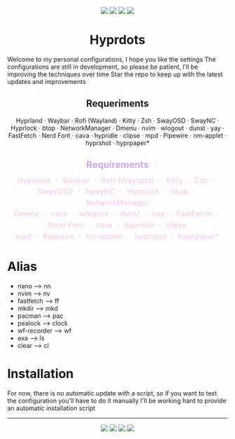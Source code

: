 <p align="center">
  <img src="https://img.shields.io/github/stars/ZepharDev/hyprdots?color=cba6f7&style=for-the-badge&label=Stars&labelColor=1e1e2e&logo=github&logoColor=white">
  <img src="https://img.shields.io/github/commit-activity/y/ZepharDev/hyprdots?color=89b4fa&style=for-the-badge&label=Commits&labelColor=1e1e2e&logo=git&logoColor=white">
  <img src="https://img.shields.io/github/last-commit/ZepharDev/hyprdots?color=f5c2e7&style=for-the-badge&label=Last%20Commit&labelColor=1e1e2e&logo=github&logoColor=white">
  <img src="https://img.shields.io/github/forks/ZepharDev/hyprdots?color=89b4fa&style=for-the-badge&label=Forks&labelColor=1e1e2e&logo=github&logoColor=white">
</p>

<h1 align="center">Hyprdots</h1>

Welcome to my personal configurations, I hope you like the settings
The configurations are still in development, so please be patient, l'll be improving the techniques over time
Star the repo to keep up with the latest updates and improvements

<h2 align="center">Requeriments</h2>

<p align="center">
  Hyprland · Waybar · Rofi (Wayland) · Kitty · Zsh · SwayOSD · SwayNC · Hyprlock · btop · NetworkManager · Dmenu · nvim · wlogout · dunst · yay · FastFetch · Nerd Font · cava · hypridle · clipse · mpd · Pipewire · nm-applet · hyprshot · hyprpaper*
</p>


<h2 align="center" style="color:#cba6f7; margin-bottom:0.5em;">Requirements</h2>

<p align="center" style="color:#f5c2e7; font-size:16px; line-height:1.6; max-width:800px; margin:auto; letter-spacing:0.05em;">
  Hyprland &nbsp;&middot;&nbsp; Waybar &nbsp;&middot;&nbsp; Rofi (Wayland) &nbsp;&middot;&nbsp; Kitty &nbsp;&middot;&nbsp; Zsh &nbsp;&middot;&nbsp; SwayOSD &nbsp;&middot;&nbsp; SwayNC &nbsp;&middot;&nbsp; Hyprlock &nbsp;&middot;&nbsp; btop &nbsp;&middot;&nbsp; NetworkManager <br>
  Dmenu &nbsp;&middot;&nbsp; nvim &nbsp;&middot;&nbsp; wlogout &nbsp;&middot;&nbsp; dunst &nbsp;&middot;&nbsp; yay &nbsp;&middot;&nbsp; FastFetch &nbsp;&middot;&nbsp; Nerd Font &nbsp;&middot;&nbsp; cava &nbsp;&middot;&nbsp; hypridle &nbsp;&middot;&nbsp; clipse <br>
  mpd &nbsp;&middot;&nbsp; Pipewire &nbsp;&middot;&nbsp; nm-applet &nbsp;&middot;&nbsp; hyprshot &nbsp;&middot;&nbsp; hyprpaper*
</p>

# Alias

- nano --> nn
- nvim --> nv
- fastfetch --> ff
- mkdir --> mkd
- pacman --> pac
- pealock --> clock
- wf-recorder --> wf
- exa --> ls
- clear --> cl


# Installation 

For now, there is no automatic update with a script, so if you want to test the configuration you'll have to do it manually
I'll be working hard to provide an automatic installation script

---

<p align="center">
  <img src="https://img.shields.io/badge/Built%20with-Hyprland-89b4fa?style=for-the-badge&logo=hyprland&logoColor=white&labelColor=1e1e2e" />&#32;<img src="https://img.shields.io/badge/Powered%20by-Arch_Linux-8bd5fa?style=for-the-badge&logo=arch-linux&logoColor=white&labelColor=1e1e2e" />&#32;<img src="https://img.shields.io/badge/Crafted%20by-ZepharDev-cba6f7?style=for-the-badge&logo=github&logoColor=white&labelColor=1e1e2e" />&#32;<img src="https://img.shields.io/badge/License-GNU%20GPLv3-cba6f7?style=for-the-badge&labelColor=1e1e2e&logo=gnu&logoColor=white" />
</p>